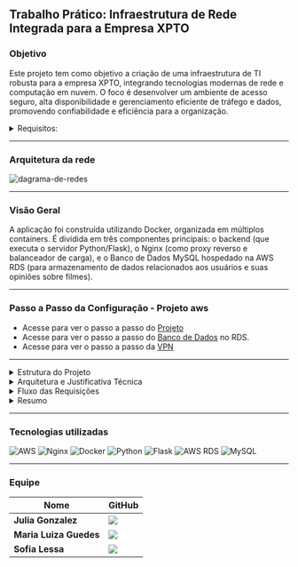 ## Trabalho Prático: Infraestrutura de Rede Integrada para a Empresa XPTO

### Objetivo
Este projeto tem como objetivo a criação de uma infraestrutura de TI robusta para a empresa XPTO, integrando tecnologias modernas de rede e computação em nuvem. O foco é desenvolver um ambiente de acesso seguro, alta disponibilidade e gerenciamento eficiente de tráfego e dados, promovendo confiabilidade e eficiência para a organização.

<Details>   
  <Summary>    
    Requisitos:
  </Summary>

</br>

**1. Arquitetura da Rede:** 
Desenhar a topologia da rede;

**2. Configuração do Load Balancer:**
Implementar um Load Balancer com Nginx ou HAProxy, configurar o balanceamento entre, no mínimo, 3 máquinas para distribuir o tráfego, criar um mecanismo de monitoramento de disponibilidade e resposta dos servidores; 

**3. Proxy Reverso:** 
Configurar uma máquina com Nginx para atuar como Proxy Reverso, gerenciar requisições e redirecioná-las para os servidores apropriados;

**4. Banco de Dados:** 
Criar um servidor dedicado para o banco de dados usando Docker ou AWS RDS, escolher entre MySQL, PostgreSQL ou MongoDB e justificar a escolha;

**5. VPN (Virtual Private Network):** 
Configurar uma VPN segura (OpenVPN) para acessos externos e integrar a VPN ao firewall da rede para maior controle de acessos;

**6. Docker e Virtualização:** 
Utilizar Docker para hospedar servidores web e banco de dados, criar um docker-compose para gerenciamento facilitado dos serviços, demonstrar a escalabilidade dos containers e a comunicação entre eles;

**7. Endereçamento IPv4 e Segmentação de Redes:** 
Definir a estrutura de endereçamento da empresa e implementar DHCP para gerenciar alocação dinâmica de endereços.

</Details>

---

###  Arquitetura da rede
![dagrama-de-redes](https://github.com/user-attachments/assets/4d005e48-e671-4976-875d-962a99841b41)

---

### Visão Geral
A aplicação foi construída utilizando Docker, organizada em múltiplos containers. É dividida em três componentes principais: o backend (que executa o servidor Python/Flask), o Nginx (como proxy reverso e balanceador de carga), e o Banco de Dados MySQL hospedado na AWS RDS (para armazenamento de dados relacionados aos usuários e suas opiniões sobre filmes).

---
###  Passo a Passo da Configuração - Projeto aws

  * Acesse para ver o passo a passo do [Projeto](./instruções/readme-docker.md)
  * Acesse para ver o passo a passo do [Banco de Dados](./instruções/banco-readme.md) no RDS.
  * Acesse para ver o passo a passo da [VPN](./instruções/readme-vpn.md)

---

<Details> 
  <Summary>
     Estrutura do Projeto
  </Summary>

</br>

O projeto está dividido em:

- **Backend (Flask)**: Três servidores, cada um executando a mesma aplicação, mas distribuídos para melhorar a escalabilidade e o balanceamento de carga;
- **NGINX**: Atua como um proxy reverso e balanceador de carga, distribuindo as requisições entre os três servidores (app1, app2, app3);
- **Docker Compose**: Orquestra os containers e redes;
- **Banco de Dados (MySQL na AWS)**:  Armazena as informações dos usuários e suas interações com a aplicação (como suas avaliações de filmes);
- **RDS da AWS**: Oferece segurança, escalabilidade e gerenciamento automatizado.

</Details> 

<Details> 
  <Summary>
     Arquitetura e Justificativa Técnica
  </Summary>

#### 1. Uso do Docker
Permite isolar os componentes da aplicação - backend e proxy - em containers separados. Isso oferece vantagens:

- Isolamento e Independência: Cada parte funciona de forma independente, o que facilita a manutenção e a atualização de componentes sem afetar o funcionamento dos outros;
- Escalabilidade: Com o Docker, é fácil escalar a aplicação para mais servidores, conforme necessário. Por exemplo, podemos adicionar mais containers appX sem alterar a configuração de outros serviços;
- Portabilidade: A aplicação é executada no mesmo ambiente em qualquer máquina ou servidor, garantindo consistência entre desenvolvimento, testes e produção.

#### 2. Balanceamento de Carga com NGINX
Estamos usando o Nginx como proxy reverso e load balancer por ser uma solução robusta, amplamente utilizada, e de fácil configuração. Ele distribui o tráfego de entrada entre os servidores (app1, app2, app3), garantindo:

1. Desempenho otimizado: O Nginx é altamente eficiente na distribuição de requisições;
2. Alta disponibilidade: Caso um dos servidores do backend falhe, o Nginx pode redirecionar as requisições para outros servidores disponíveis;
3. Escalabilidade: A configuração do Nginx permite facilmente adicionar ou remover servidores de backend.

#### 3. Banco de Dados na AWS RDS (MySQL)
Utilizar o RDS permite escalar o banco de dados de forma automática, além de contar com a robustez e segurança fornecidas pela AWS. A escolha do MySQL como sistema de gerenciamento de banco de dados é devido à sua simplicidade e compatibilidade com a aplicação.

</Details>

<Details> 
  <Summary>
     Fluxo das Requisições
  </Summary>

</br>

* O usuário acessa o sistema via navegador (porta 80);
* O Nginx recebe a requisição e a redireciona para um servidor de backend;
* O backend processa e consulta o banco de dados, se necessário;
* O Nginx retorna a resposta ao usuário.

</Details> 

<Details>
  <Summary>Resumo</Summary>

🐳 Dockerfile
* Define como a imagem do backend será criada:
* Usa imagem base Python 3.9;
* Instala bibliotecas do sistema e dependências Python (via requirements.txt);
* Expõe a porta 5000 para acesso à aplicação Flask;
* Inicia a aplicação com python app.py.

💾 Banco de Dados (AWS RDS MySQL)
* Banco de dados hospedado na AWS RDS;
* Tabela criada para armazenar dados dos usuários e suas opiniões sobre filmes.

🌐 Nginx (Proxy Reverso + Load Balancer)
* Distribui o tráfego entre 3 containers de backend (app1, app2, app3);
* Usa pesos para definir quais instâncias recebem mais requisições (app1 recebe mais);
* Encaminha requisições da porta 80 para o backend de forma equilibrada.

🧩 Docker Compose
* Orquestra a execução de todos os containers;
* Define os serviços app1, app2, app3 (backends) e nginx;
* Garante que o Nginx só inicie após os backends estarem prontos.

  ---

✅ Benefícios da Arquitetura
* Escalável: Suporta mais acessos com múltiplos containers;
* Alta Disponibilidade: Se uma instância falhar, as outras continuam funcionando;
* Fácil de manter: Componentes isolados e banco de dados gerenciado na nuvem.
</Details>

---

### Tecnologias utilizadas
![AWS](https://img.shields.io/badge/aws-232F3E.svg?style=for-the-badge&logo=aws&logoColor=white)
![Nginx](https://img.shields.io/badge/nginx-009639.svg?style=for-the-badge&logo=nginx&logoColor=white)
![Docker](https://img.shields.io/badge/docker-2496ED.svg?style=for-the-badge&logo=docker&logoColor=white)
![Python](https://img.shields.io/badge/python-3776AB.svg?style=for-the-badge&logo=python&logoColor=white)
![Flask](https://img.shields.io/badge/-Flask-000000?style=for-the-badge&logo=flask&logoColor=white)
![AWS RDS](https://img.shields.io/badge/AWS_RDS-527FFF.svg?style=for-the-badge&logo=amazon-aws&logoColor=white)
![MySQL](https://img.shields.io/badge/mysql-4479A1.svg?style=for-the-badge&logo=mysql&logoColor=white)

---

### Equipe 
|Nome | GitHub|
| -------- | -------- |
|**Julia Gonzalez**| [![](https://bit.ly/3f9Xo0P)](https://github.com/juliagonzalezmoreira)|
|**Maria Luiza Guedes**| [![](https://bit.ly/3f9Xo0P)](https://github.com/mluizaguedes)|
|**Sofia Lessa**|[![](https://bit.ly/3f9Xo0P)](https://github.com/sofialessaa)|
